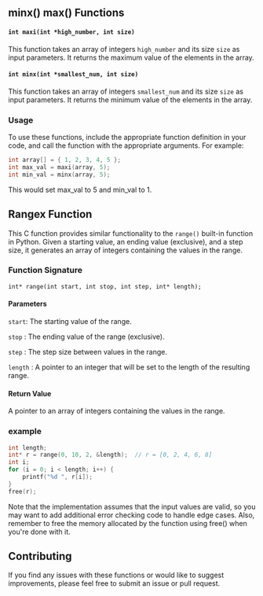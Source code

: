## minx() max() Functions

#### `int maxi(int *high_number, int size)`

This function takes an array of integers `high_number` and its size `size` as input parameters. It returns the maximum value of the elements in the array.

#### `int minx(int *smallest_num, int size)`

This function takes an array of integers `smallest_num` and its size `size` as input parameters. It returns the minimum value of the elements in the array.

### Usage

To use these functions, include the appropriate function definition in your code, and call the function with the appropriate arguments. For example:

```c
int array[] = { 1, 2, 3, 4, 5 };
int max_val = maxi(array, 5);
int min_val = minx(array, 5);
```
This would set max_val to 5 and min_val to 1.

## Rangex Function 

This C function provides similar functionality to the `range()` built-in function in Python. Given a starting value, an ending value (exclusive), 
and a step size, it generates an array of integers containing the values in the range.

### Function Signature
```int* range(int start, int stop, int step, int* length);```

#### Parameters

`start`: The starting value of the range.

`stop` : The ending value of the range (exclusive).

`step` : The step size between values in the range.

`length` : A pointer to an integer that will be set to the length of the resulting range.

#### Return Value
A pointer to an array of integers containing the values in the range.
### example
```c
int length;
int* r = range(0, 10, 2, &length);  // r = [0, 2, 4, 6, 8]
int i;
for (i = 0; i < length; i++) {
    printf("%d ", r[i]);
}
free(r);

```
Note that the implementation assumes that the input values are valid, so you may want to add additional error checking code to handle edge cases. Also, remember to free the memory allocated by the function using free() when you're done with it.

## Contributing
If you find any issues with these functions or would like to suggest improvements, please feel free to submit an issue or pull request.

